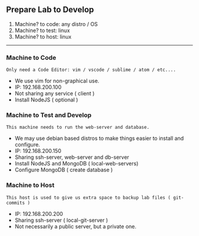 <h2> Prepare Lab to Develop </h2>

1. Machine? to code: any distro / OS
2. Machine? to test: linux
3. Machine? to host: linux

---

<h3> Machine to Code </h3>

```
Only need a Code Editor: vim / vscode / sublime / atom / etc....
```

- We use vim for non-graphical use.
- IP: 192.168.200.100
- Not sharing any service ( client )
- Install NodeJS ( optional )

<h3> Machine to Test and Develop </h3>

```
This machine needs to run the web-server and database.
```

- We may use debian based distros to make things easier to install and configure.
- IP: 192.168.200.150
- Sharing ssh-server, web-server and db-server
- Install NodeJS and MongoDB ( local-web-servers)
- Configure MongoDB ( create database )

<h3>Machine to Host </h3>

```
This host is used to give us extra space to backup lab files ( git-commits )
```

- IP: 192.168.200.200
- Sharing ssh-server ( local-git-server )
- Not necessarily a public server, but a private one.


